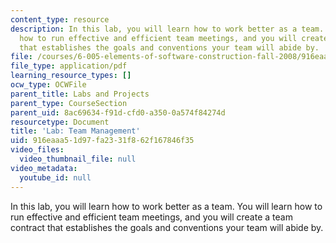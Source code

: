 ```yaml
---
content_type: resource
description: In this lab, you will learn how to work better as a team. You will learn
  how to run effective and efficient team meetings, and you will create a team contract
  that establishes the goals and conventions your team will abide by.
file: /courses/6-005-elements-of-software-construction-fall-2008/916eaaa51d97fa2331f862f167846f35_MIT6_005f08_project03_team.pdf
file_type: application/pdf
learning_resource_types: []
ocw_type: OCWFile
parent_title: Labs and Projects
parent_type: CourseSection
parent_uid: 8ac69634-f91d-cfd0-a350-0a574f84274d
resourcetype: Document
title: 'Lab: Team Management'
uid: 916eaaa5-1d97-fa23-31f8-62f167846f35
video_files:
  video_thumbnail_file: null
video_metadata:
  youtube_id: null
---
```

In this lab, you will learn how to work better as a team. You will learn how to run effective and efficient team meetings, and you will create a team contract that establishes the goals and conventions your team will abide by.

